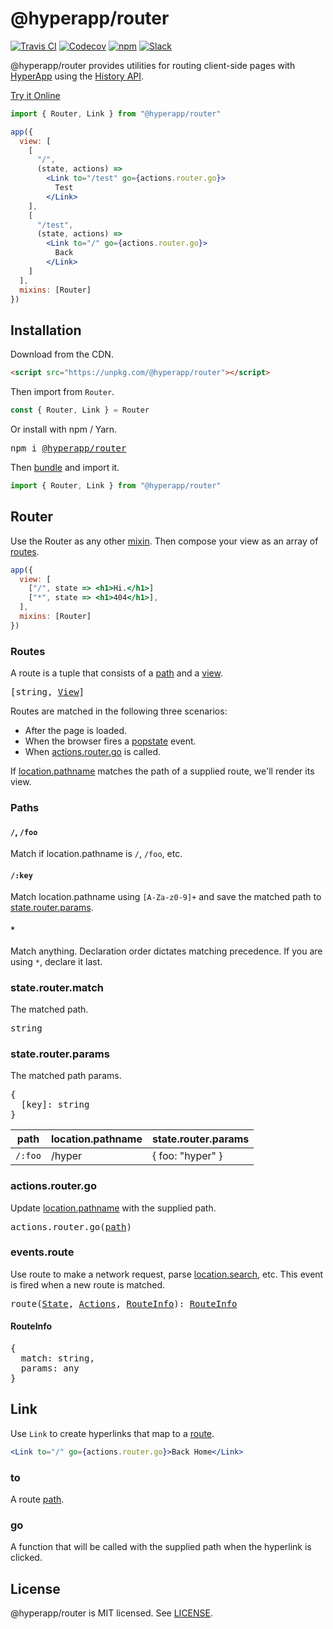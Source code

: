 # @hyperapp/router
[![Travis CI](https://img.shields.io/travis/hyperapp/router/master.svg)](https://travis-ci.org/hyperapp/router)
[![Codecov](https://img.shields.io/codecov/c/github/hyperapp/router/master.svg)](https://codecov.io/gh/hyperapp/router)
[![npm](https://img.shields.io/npm/v/@hyperapp/router.svg)](https://www.npmjs.org/package/hyperapp)
[![Slack](https://hyperappjs.herokuapp.com/badge.svg)](https://hyperappjs.herokuapp.com "Join us")

@hyperapp/router provides utilities for routing client-side pages with [HyperApp](https://github.com/hyperapp/hyperapp) using the [History API](https://developer.mozilla.org/en-US/docs/Web/API/History).

[Try it Online](http://hyperapp-router.surge.sh)

```jsx
import { Router, Link } from "@hyperapp/router"

app({
  view: [
    [
      "/",
      (state, actions) =>
        <Link to="/test" go={actions.router.go}>
          Test
        </Link>
    ],
    [
      "/test",
      (state, actions) =>
        <Link to="/" go={actions.router.go}>
          Back
        </Link>
    ]
  ],
  mixins: [Router]
})
```

## Installation

Download from the CDN.

```html
<script src="https://unpkg.com/@hyperapp/router"></script>
```

Then import from `Router`.

```jsx
const { Router, Link } = Router
```

Or install with npm / Yarn.

<pre>
npm i <a href="https://www.npmjs.com/package/@hyperapp/router">@hyperapp/router</a>
</pre>

Then [bundle](https://github.com/hyperapp/hyperapp/blob/master/docs/getting-started.md#build-pipeline) and import it.

```jsx
import { Router, Link } from "@hyperapp/router"
```

## Router

Use the Router as any other [mixin](https://github.com/hyperapp/hyperapp/blob/master/docs/mixins.md). Then compose your view as an array of [routes](#routes).

```jsx
app({
  view: [
    ["/", state => <h1>Hi.</h1>]
    ["*", state => <h1>404</h1>],
  ],
  mixins: [Router]
})
```

### Routes

A route is a tuple that consists of a [path](#paths) and a [view](https://github.com/hyperapp/hyperapp/blob/master/docs/view.md).

<pre>
[string, <a href="https://github.com/hyperapp/hyperapp/blob/master/docs/api.md#view">View</a>]
</pre>

Routes are matched in the following three scenarios:

- After the page is loaded.
- When the browser fires a [popstate](https://developer.mozilla.org/en-US/docs/Web/Events/popstate) event.
- When [actions.router.go](#actionsroutergo) is called.

If [location.pathname](https://developer.mozilla.org/en-US/docs/Web/API/Location) matches the path of a supplied route, we'll render its view.

### Paths

#### `/`, `/foo`

Match if location.pathname is `/`, `/foo`, etc.

#### `/:key`

Match location.pathname using `[A-Za-z0-9]+` and save the matched path to [state.router.params](#staterouterparams).

#### `*`

Match anything. Declaration order dictates matching precedence. If you are using `*`, declare it last.

### state.router.match

The matched path.

<pre>
string
</pre>

### state.router.params

The matched path params.

<pre>
{
  [key]: string
}
</pre>

|path                 |location.pathname    |state.router.params  |
|----------------------|---------------------|---------------------|
|`/:foo`               |/hyper               | { foo: "hyper" }    |

### actions.router.go

Update [location.pathname](https://developer.mozilla.org/en-US/docs/Web/API/Location) with the supplied path.

<pre>
actions.router.go(<a href="#paths">path</a>)
</pre>

### events.route

Use route to make a network request, parse [location.search](https://developer.mozilla.org/en-US/docs/Web/API/HTMLHyperlinkElementUtils/search), etc. This event is fired when a new route is matched.

<pre>
<a id="routeevent"></a>route(<a href="#state">State</a>, <a href="#actions">Actions</a>, <a href="#routeinfo">RouteInfo</a>): <a href="#routeinfo">RouteInfo</a>
</pre>

#### RouteInfo

<pre>
{
  match: string,
  params: any
}
</pre>

## Link

Use `Link` to create hyperlinks that map to a [route](#routes).

```jsx
<Link to="/" go={actions.router.go}>Back Home</Link>
```

### to

A route [path](#paths).

### go

A function that will be called with the supplied path when the hyperlink is clicked.

## License

@hyperapp/router is MIT licensed. See [LICENSE](LICENSE.md).

